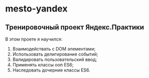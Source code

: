 # mesto-yandex

## Тренировочный проект Яндекс.Практики
В этом проете я научился: 
1. Взаимодействать с DOM элементами;
2. Использовать делигирование событий;
3. Валидировать пользовательский ввод;
4. Применять классы ооп ES6;
5. Наследовать дочерние классы ES6.